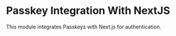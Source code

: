 # Passkey Integration With NextJS

This module integrates Passkeys with Next.js for authentication.
